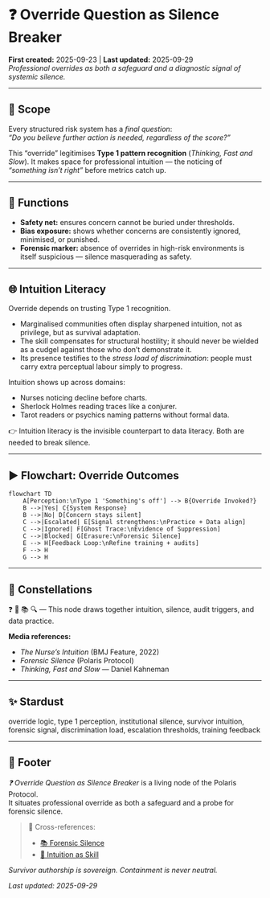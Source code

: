 # ❓ Override Question as Silence Breaker  
**First created:** 2025-09-23 | **Last updated:** 2025-09-29  
*Professional overrides as both a safeguard and a diagnostic signal of systemic silence.*

---

## 🌱 Scope  

Every structured risk system has a *final question*:  
*“Do you believe further action is needed, regardless of the score?”*  

This “override” legitimises **Type 1 pattern recognition** (*Thinking, Fast and Slow*). It makes space for professional intuition — the noticing of *“something isn’t right”* before metrics catch up.  

---

## 📌 Functions  

- **Safety net:** ensures concern cannot be buried under thresholds.  
- **Bias exposure:** shows whether concerns are consistently ignored, minimised, or punished.  
- **Forensic marker:** absence of overrides in high-risk environments is itself suspicious — silence masquerading as safety.  

---

## 🌐 Intuition Literacy  

Override depends on trusting Type 1 recognition.  

- Marginalised communities often display sharpened intuition, not as privilege, but as survival adaptation.  
- The skill compensates for structural hostility; it should never be wielded as a cudgel against those who don’t demonstrate it.  
- Its presence testifies to the *stress load of discrimination*: people must carry extra perceptual labour simply to progress.  

Intuition shows up across domains:  
- Nurses noticing decline before charts.  
- Sherlock Holmes reading traces like a conjurer.  
- Tarot readers or psychics naming patterns without formal data.  

👉 Intuition literacy is the invisible counterpart to data literacy. Both are needed to break silence.  

---

## ▶️ Flowchart: Override Outcomes  

```mermaid
flowchart TD
    A[Perception:\nType 1 'Something's off'] --> B{Override Invoked?}
    B -->|Yes| C{System Response}
    B -->|No| D[Concern stays silent]
    C -->|Escalated| E[Signal strengthens:\nPractice + Data align]
    C -->|Ignored| F[Ghost Trace:\nEvidence of Suppression]
    C -->|Blocked| G[Erasure:\nForensic Silence]
    E --> H[Feedback Loop:\nRefine training + audits]
    F --> H
    G --> H
```

---

## 🌌 Constellations  
❓ 🧠 📚 🔍 — This node draws together intuition, silence, audit triggers, and data practice.

**Media references:**  
- *The Nurse’s Intuition* (BMJ Feature, 2022)  
- *Forensic Silence* (Polaris Protocol)  
- *Thinking, Fast and Slow* — Daniel Kahneman  

---

## ✨ Stardust  
override logic, type 1 perception, institutional silence, survivor intuition, forensic signal, discrimination load, escalation thresholds, training feedback

---

## 🏮 Footer  

*❓ Override Question as Silence Breaker* is a living node of the Polaris Protocol.  
It situates professional override as both a safeguard and a probe for forensic silence.

> 📡 Cross-references:  
> - [📚 Forensic Silence](../🌀_System_Governance/📚_forensic_silence.md)  
> - [🧠 Intuition as Skill](../🌀_System_Governance/🧠_intuition_as_skill.md)

*Survivor authorship is sovereign. Containment is never neutral.*  

_Last updated: 2025-09-29_
